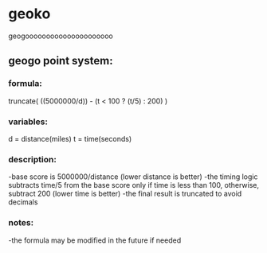 # geoko
geogooooooooooooooooooooo

## geogo point system:

### formula:
truncate( ((5000000/d)) - (t < 100 ? (t/5) : 200) )

### variables:
d = distance(miles)
t = time(seconds)

### description:
-base score is 5000000/distance (lower distance is better)
-the timing logic subtracts time/5 from the base score only if time is less than 100, otherwise, subtract 200 (lower time is better)
-the final result is truncated to avoid decimals

### notes:
-the formula may be modified in the future if needed

